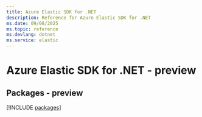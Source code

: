 ```yaml
---
title: Azure Elastic SDK for .NET
description: Reference for Azure Elastic SDK for .NET
ms.date: 09/08/2025
ms.topic: reference
ms.devlang: dotnet
ms.service: elastic
---
```

# Azure Elastic SDK for .NET - preview
## Packages - preview
[!INCLUDE [packages](elastic-index.md)]